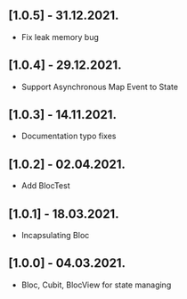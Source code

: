 ## [1.0.5] - 31.12.2021.

* Fix leak memory bug

## [1.0.4] - 29.12.2021.

* Support Asynchronous Map Event to State

## [1.0.3] - 14.11.2021.

* Documentation typo fixes

## [1.0.2] - 02.04.2021.

* Add BlocTest

## [1.0.1] - 18.03.2021.

* Incapsulating Bloc

## [1.0.0] - 04.03.2021.

* Bloc, Cubit, BlocView for state managing
